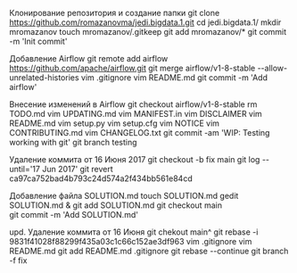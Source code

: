 Клонирование репозитория и создание папки
git clone https://github.com/romazanovma/jedi.bigdata.1.git
cd jedi.bigdata.1/
mkdir mromazanov
touch mromazanov/.gitkeep
git add mromazanov/*
git commit -m 'Init commit'

Добавление Airflow
git remote add airflow https://github.com/apache/airflow.git
git merge airflow/v1-8-stable --allow-unrelated-histories
vim .gitignore
vim README.md
git commit -m 'Add airflow'

Внесение изменений в Airflow
git checkout airflow/v1-8-stable
rm TODO.md
vim UPDATING.md
vim MANIFEST.in
vim DISCLAIMER
vim README.md
vim setup.py
vim setup.cfg
vim NOTICE
vim CONTRIBUTING.md
vim CHANGELOG.txt
git commit -am 'WIP: Testing working with git'
git branch testing

Удаление коммита от 16 Июня 2017
git checkout -b fix main
git log --until='17 Jun 2017'
git revert ca97ca752bad4b793c24d574a2f434bb561e84cd

Добавление файла SOLUTION.md
touch SOLUTION.md
gedit SOLUTION.md &
git add SOLUTION.md
git checkout main	
git commit -m 'Add SOLUTION.md'

upd. Удаление коммита от 16 Июня
git chekout main^
git rebase -i 9831f41028f88299f435a03c1c66c152ae3df963
vim .gitignore
vim README.md
git add README.md .gitignore
git rebase --continue
git branch -f fix

